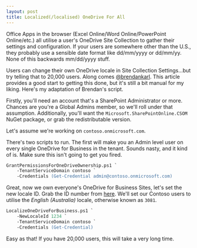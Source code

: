 ```yaml
---
layout: post
title: Localized(/localised) OneDrive For All
---
```


Office Apps in the browser (Excel Online/Word Online/PowerPoint Online/etc.) all utilise a user's OneDrive Site Collection to gather their settings and configuration. If your users are somewhere other than the U.S., they probably use a sensible date format like dd/mm/yyyy or dd/mm/yy. None of this backwards mm/dd/yyyy stuff.

Users can change their own OneDrive locale in Site Collection Settings...but try telling that to 20,000 users. Along comes [@brendankarl](https://blogs.technet.microsoft.com/fromthefield/2015/04/13/office-365-change-the-locale-of-all-onedrive-for-business-sites-using-powershell/). This article provides a good start to getting this done, but it's still a bit manual for my liking. Here's my adaptation of Brendan's script.

Firstly, you'll need an account that's a SharePoint Administrator or more. Chances are you're a Global Admins member, so we'll roll under that assumption. Additionally, you'll want the `Microsoft.SharePointOnline.CSOM` NuGet package, or grab the redistributable version.

Let's assume we're working on `contoso.onmicrosoft.com`.

There's two scripts to run. The first will make you an Admin level user on every single OneDrive for Business in the tenant. Sounds nasty, and it kind of is. Make sure this isn't going to get you fired.

```ps
GrantPermissionsForOneDriveOwnership.ps1 `
    -TenantServiceDomain contoso `
    -Credentials (Get-Credential admin@contoso.onmicrosoft.com)
```

Great, now we own everyone's OneDrive for Business Sites, let's set the new locale ID. Grab the ID number from [here](https://msdn.microsoft.com/en-us/library/ms912047%28v=winembedded.10%29.aspx?f=255&MSPPError=-2147217396). We'll set our Contoso users to utilise the *English (Australia)* locale, otherwise known as `3081`.

```ps
LocalizeOneDriveForBusiness.ps1 `
    -NewLocaleId 1234 `
    -TenantServiceDomain contoso `
    -Credentials (Get-Credential)
```

Easy as that! If you have 20,000 users, this will take a very long time.
